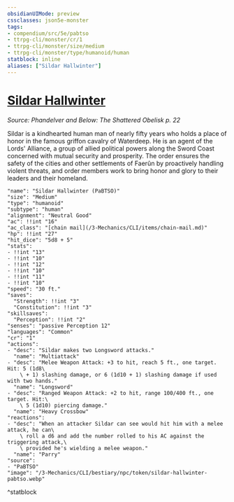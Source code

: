 ```yaml
---
obsidianUIMode: preview
cssclasses: json5e-monster
tags:
- compendium/src/5e/pabtso
- ttrpg-cli/monster/cr/1
- ttrpg-cli/monster/size/medium
- ttrpg-cli/monster/type/humanoid/human
statblock: inline
aliases: ["Sildar Hallwinter"]
---
```

# [Sildar Hallwinter](3-Mechanics\CLI\bestiary\npc/sildar-hallwinter-pabtso.md)
*Source: Phandelver and Below: The Shattered Obelisk p. 22*  

Sildar is a kindhearted human man of nearly fifty years who holds a place of honor in the famous griffon cavalry of Waterdeep. He is an agent of the Lords' Alliance, a group of allied political powers along the Sword Coast concerned with mutual security and prosperity. The order ensures the safety of the cities and other settlements of Faerûn by proactively handling violent threats, and order members work to bring honor and glory to their leaders and their homeland.

```statblock
"name": "Sildar Hallwinter (PaBTSO)"
"size": "Medium"
"type": "humanoid"
"subtype": "human"
"alignment": "Neutral Good"
"ac": !!int "16"
"ac_class": "[chain mail](/3-Mechanics/CLI/items/chain-mail.md)"
"hp": !!int "27"
"hit_dice": "5d8 + 5"
"stats":
- !!int "13"
- !!int "10"
- !!int "12"
- !!int "10"
- !!int "11"
- !!int "10"
"speed": "30 ft."
"saves":
  "Strength": !!int "3"
  "Constitution": !!int "3"
"skillsaves":
  "Perception": !!int "2"
"senses": "passive Perception 12"
"languages": "Common"
"cr": "1"
"actions":
- "desc": "Sildar makes two Longsword attacks."
  "name": "Multiattack"
- "desc": "Melee Weapon Attack: +3 to hit, reach 5 ft., one target. Hit: 5 (1d8\
    \ + 1) slashing damage, or 6 (1d10 + 1) slashing damage if used with two hands."
  "name": "Longsword"
- "desc": "Ranged Weapon Attack: +2 to hit, range 100/400 ft., one target. Hit:\
    \ 5 (1d10) piercing damage."
  "name": "Heavy Crossbow"
"reactions":
- "desc": "When an attacker Sildar can see would hit him with a melee attack, he can\
    \ roll a d6 and add the number rolled to his AC against the triggering attack,\
    \ provided he's wielding a melee weapon."
  "name": "Parry"
"source":
- "PaBTSO"
"image": "/3-Mechanics/CLI/bestiary/npc/token/sildar-hallwinter-pabtso.webp"
```
^statblock